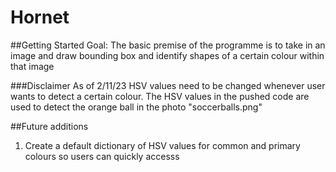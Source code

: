 # Hornet

##Getting Started 
Goal: The basic premise of the programme is to take in an image and draw bounding box and identify shapes of a certain colour within that image

###Disclaimer
As of 2/11/23 HSV values need to be changed whenever user wants to detect a certain colour. The HSV values in the pushed code are used to detect the orange ball in the photo "soccerballs.png" 

##Future additions 
1. Create a default dictionary of HSV values for common and primary colours so users can quickly accesss
